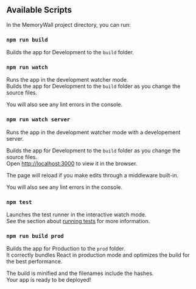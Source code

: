 ## Available Scripts

In the MemoryWall project directory, you can run:

### `npm run build`

Builds the app for Development to the `build` folder.<br>

### `npm run watch`

Runs the app in the development watcher mode.<br>
Builds the app for Development to the `build` folder as you change the source files.<br>

You will also see any lint errors in the console.<br>

### `npm run watch server`

Runs the app in the development watcher mode with a developement server.<br>

Builds the app for Development to the `build` folder as you change the source files.<br>
Open [http://localhost:3000](http://localhost:3000) to view it in the browser.

The page will reload if you make edits through a middleware built-in.<br>

You will also see any lint errors in the console.<br>

### `npm test`

Launches the test runner in the interactive watch mode.<br>
See the section about [running tests](#running-tests) for more information.

### `npm run build prod`

Builds the app for Production to the `prod` folder.<br>
It correctly bundles React in production mode and optimizes the build for the best performance.

The build is minified and the filenames include the hashes.<br>
Your app is ready to be deployed!
